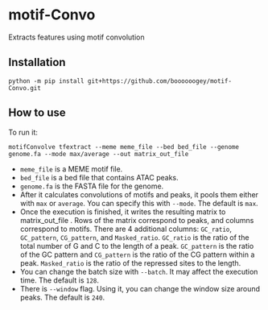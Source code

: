 # motif-Convo
Extracts features using motif convolution
## Installation
```
python -m pip install git+https://github.com/boooooogey/motif-Convo.git
```
## How to use
To run it:
```
motifConvolve tfextract --meme meme_file --bed bed_file --genome genome.fa --mode max/average --out matrix_out_file
```
- ```meme_file```  is a MEME motif file.
- ```bed_file```  is a bed file that contains ATAC peaks. 
- ```genome.fa``` is the FASTA file for the genome. 
- After it calculates convolutions of motifs and peaks, it pools them either with ```max``` or ```average```. You can specify this with ```--mode```. The default is ```max```.
- Once the execution is finished, it writes the resulting matrix to matrix_out_file . Rows of the matrix correspond to peaks, and columns correspond to motifs. There are 4 additional columns: ```GC_ratio```, ```GC_pattern```, ```CG_pattern```, and ```Masked_ratio```. ```GC_ratio``` is the ratio of the total number of G and C to the length of a peak. ```GC_pattern``` is the ratio of the GC pattern and ```CG_pattern``` is the ratio of the CG pattern within a peak. ```Masked_ratio``` is the ratio of the repressed sites to the length.
-  You can change the batch size with ```--batch```. It may affect the execution time. The default is ```128```. 
-  There is ```--window``` flag. Using it, you can change the window size around peaks. The default is ```240```.

